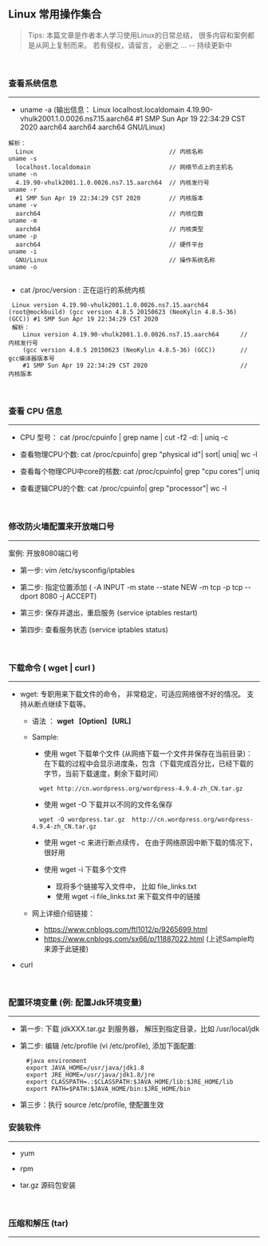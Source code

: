 ## Linux 常用操作集合

> Tips: 本篇文章是作者本人学习使用Linux的日常总结， 很多内容和案例都是从网上复制而来。 若有侵权，请留言， 必删之 ...  -- 持续更新中

&nbsp;

###  查看系统信息

---

  * uname -a (输出信息： Linux localhost.localdomain 4.19.90-vhulk2001.1.0.0026.ns7.15.aarch64 #1 SMP Sun Apr 19 22:34:29 CST 2020 aarch64 aarch64 aarch64 GNU/Linux)
  ````
  解析：
    Linux                                      // 内核名称            uname -s 
    localhost.localdomain                      // 网络节点上的主机名   uname -n 
    4.19.90-vhulk2001.1.0.0026.ns7.15.aarch64  // 内核发行号          uname -r 
    #1 SMP Sun Apr 19 22:34:29 CST 2020        // 内核版本            uname -v
    aarch64                                    // 内核位数            uname -m
    aarch64                                    // 内核类型            uname -p
    aarch64                                    // 硬件平台            uname -i
    GNU/Linux                                  // 操作系统名称         uname -o
    
  ````
  
  * cat /proc/version : 正在运行的系统内核
  ````
   Linux version 4.19.90-vhulk2001.1.0.0026.ns7.15.aarch64 (root@mockbuild) (gcc version 4.8.5 20150623 (NeoKylin 4.8.5-36) (GCC)) #1 SMP Sun Apr 19 22:34:29 CST 2020
   解析：
      Linux version 4.19.90-vhulk2001.1.0.0026.ns7.15.aarch64      //  内核发行号
      (gcc version 4.8.5 20150623 (NeoKylin 4.8.5-36) (GCC))       //  gcc编译器版本号
      #1 SMP Sun Apr 19 22:34:29 CST 2020                          //  内核版本
  ````

&nbsp;



###  查看 CPU 信息

---

 * CPU 型号： cat /proc/cpuinfo | grep name | cut -f2 -d: | uniq -c
 
 * 查看物理CPU个数: cat /proc/cpuinfo| grep "physical id"| sort| uniq| wc -l 
 
 * 查看每个物理CPU中core的核数: cat /proc/cpuinfo| grep "cpu cores"| uniq
 
 * 查看逻辑CPU的个数: cat /proc/cpuinfo| grep "processor"| wc -l


&nbsp;

###  修改防火墙配置来开放端口号

---

   案例: 开放8080端口号
   
   * 第一步: vim /etc/sysconfig/iptables
   
   * 第二步: 指定位置添加 ( -A INPUT -m state --state NEW -m tcp -p tcp --dport 8080 -j ACCEPT)
   
   * 第三步: 保存并退出，重启服务 (service iptables restart)
   
   * 第四步: 查看服务状态 (service iptables status) 

<br/>


###  下载命令 ( wget | curl )

---

 * wget: 专职用来下载文件的命令， 非常稳定，可适应网络很不好的情况。 支持从断点继续下载等。
 
    * 语法 ：  **wget &nbsp; [Option] &nbsp; [URL]**
   
    * Sample:
      
       * 使用 wget 下载单个文件 (从网络下载一个文件并保存在当前目录)：
         在下载的过程中会显示进度条，包含（下载完成百分比，已经下载的字节，当前下载速度，剩余下载时间）
       ````
         wget http://cn.wordpress.org/wordpress-4.9.4-zh_CN.tar.gz
       ```` 
    
       * 使用 wget -O 下载并以不同的文件名保存 
       ````
         wget -O wordpress.tar.gz  http://cn.wordpress.org/wordpress-4.9.4-zh_CN.tar.gz
       ````
      
       * 使用 wget -c 来进行断点续传， 在由于网络原因中断下载的情况下，很好用
       
       * 使用 wget -i 下载多个文件
       
         * 现将多个链接写入文件中， 比如 file_links.txt
         * 使用 wget -i file_links.txt 来下载文件中的链接
       
    * 网上详细介绍链接： 
        
         * https://www.cnblogs.com/ftl1012/p/9265699.html
         * https://www.cnblogs.com/sx66/p/11887022.html (上述Sample均来源于此链接)
 
 * curl
 
 &nbsp;
 
###  配置环境变量 (例: 配置Jdk环境变量)

---

   * 第一步: 下载 jdkXXX.tar.gz 到服务器， 解压到指定目录，比如 /usr/local/jdk
   
   * 第二步: 编辑 /etc/profile (vi /etc/profile), 添加下面配置:
   
   ````
        #java environment
        export JAVA_HOME=/usr/java/jdk1.8
        export JRE_HOME=/usr/java/jdk1.8/jre
        export CLASSPATH=.:$CLASSPATH:$JAVA_HOME/lib:$JRE_HOME/lib
        export PATH=$PATH:$JAVA_HOME/bin:$JRE_HOME/bin
   ````

   * 第三步：执行 source /etc/profile, 使配置生效
 &nbsp;

###  安装软件 

---

 * yum
 
 * rpm
 
 * tar.gz 源码包安装


 &nbsp;
 
### 压缩和解压 (tar)
 
---
 
 
 &nbsp;